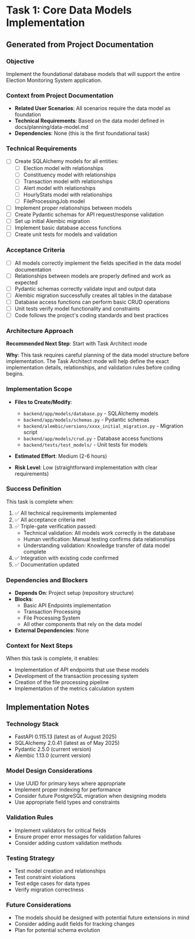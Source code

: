 # Task 1: Core Data Models Implementation

## Generated from Project Documentation

### Objective
Implement the foundational database models that will support the entire Election Monitoring System application.

### Context from Project Documentation
- **Related User Scenarios**: All scenarios require the data model as foundation
- **Technical Requirements**: Based on the data model defined in docs/planning/data-model.md
- **Dependencies**: None (this is the first foundational task)

### Technical Requirements
- [ ] Create SQLAlchemy models for all entities:
  - [ ] Election model with relationships
  - [ ] Constituency model with relationships
  - [ ] Transaction model with relationships
  - [ ] Alert model with relationships
  - [ ] HourlyStats model with relationships
  - [ ] FileProcessingJob model
- [ ] Implement proper relationships between models
- [ ] Create Pydantic schemas for API request/response validation
- [ ] Set up initial Alembic migration
- [ ] Implement basic database access functions
- [ ] Create unit tests for models and validation

### Acceptance Criteria
- [ ] All models correctly implement the fields specified in the data model documentation
- [ ] Relationships between models are properly defined and work as expected
- [ ] Pydantic schemas correctly validate input and output data
- [ ] Alembic migration successfully creates all tables in the database
- [ ] Database access functions can perform basic CRUD operations
- [ ] Unit tests verify model functionality and constraints
- [ ] Code follows the project's coding standards and best practices

### Architecture Approach
**Recommended Next Step**: Start with Task Architect mode

**Why**: This task requires careful planning of the data model structure before implementation. The Task Architect mode will help define the exact implementation details, relationships, and validation rules before coding begins.

### Implementation Scope
- **Files to Create/Modify**:
  - `backend/app/models/database.py` - SQLAlchemy models
  - `backend/app/models/schemas.py` - Pydantic schemas
  - `backend/alembic/versions/xxxx_initial_migration.py` - Migration script
  - `backend/app/models/crud.py` - Database access functions
  - `backend/tests/test_models/` - Unit tests for models

- **Estimated Effort**: Medium (2-6 hours)
- **Risk Level**: Low (straightforward implementation with clear requirements)

### Success Definition
This task is complete when:
1. ✅ All technical requirements implemented
2. ✅ All acceptance criteria met
3. ✅ Triple-gate verification passed:
   - Technical validation: All models work correctly in the database
   - Human verification: Manual testing confirms data relationships
   - Understanding validation: Knowledge transfer of data model complete
4. ✅ Integration with existing code confirmed
5. ✅ Documentation updated

### Dependencies and Blockers
- **Depends On**: Project setup (repository structure)
- **Blocks**: 
  - Basic API Endpoints implementation
  - Transaction Processing
  - File Processing System
  - All other components that rely on the data model
- **External Dependencies**: None

### Context for Next Steps
When this task is complete, it enables:
- Implementation of API endpoints that use these models
- Development of the transaction processing system
- Creation of the file processing pipeline
- Implementation of the metrics calculation system

## Implementation Notes

### Technology Stack
- FastAPI 0.115.13 (latest as of August 2025)
- SQLAlchemy 2.0.41 (latest as of May 2025)
- Pydantic 2.5.0 (current version)
- Alembic 1.13.0 (current version)

### Model Design Considerations
- Use UUID for primary keys where appropriate
- Implement proper indexing for performance
- Consider future PostgreSQL migration when designing models
- Use appropriate field types and constraints

### Validation Rules
- Implement validators for critical fields
- Ensure proper error messages for validation failures
- Consider adding custom validation methods

### Testing Strategy
- Test model creation and relationships
- Test constraint violations
- Test edge cases for data types
- Verify migration correctness

### Future Considerations
- The models should be designed with potential future extensions in mind
- Consider adding audit fields for tracking changes
- Plan for potential schema evolution